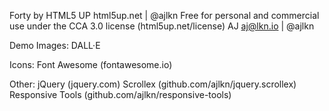 Forty by HTML5 UP html5up.net | @ajlkn Free for personal and commercial use under the CCA 3.0 license (html5up.net/license)
AJ
aj@lkn.io | @ajlkn


Demo Images:
	DALL·E

Icons:
	Font Awesome (fontawesome.io)

Other:
	jQuery (jquery.com)
	Scrollex (github.com/ajlkn/jquery.scrollex)
	Responsive Tools (github.com/ajlkn/responsive-tools)



